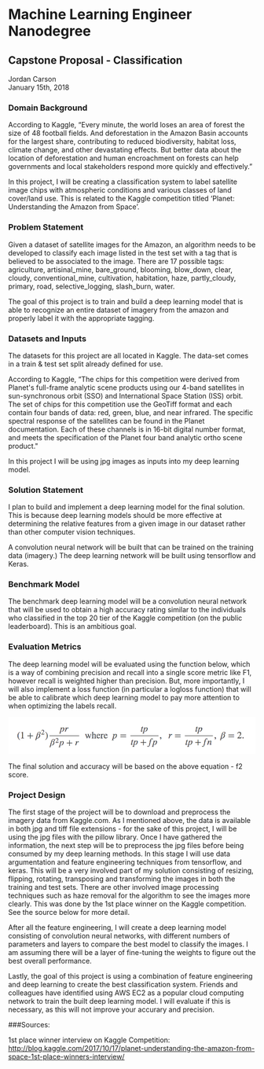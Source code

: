 # Machine Learning Engineer Nanodegree

## Capstone Proposal - Classification
Jordan Carson  
January 15th, 2018


### Domain Background
According to Kaggle, “Every minute, the world loses an area of forest the size of 48 football fields. And deforestation in the Amazon Basin accounts for the largest share, contributing to reduced biodiversity, habitat loss, climate change, and other devastating effects. But better data about the location of deforestation and human encroachment on forests can help governments and local stakeholders respond more quickly and effectively.”

In this project, I will be creating a classification system to label satellite image chips with atmospheric conditions and various classes of land cover/land use. This is related to the Kaggle competition titled ‘Planet: Understanding the Amazon from Space’.

### Problem Statement

Given a dataset of satellite images for the Amazon, an algorithm needs to be developed to classify each image listed in the test set with a tag that is believed to be associated to the image. There are 17 possible tags: agriculture, artisinal_mine, bare_ground, blooming, blow_down, clear, cloudy, conventional_mine, cultivation, habitation, haze, partly_cloudy, primary, road, selective_logging, slash_burn, water. 

The goal of this project is to train and build a deep learning model that is able to recognize an entire dataset of imagery from the amazon and properly label it with the appropriate tagging. 

### Datasets and Inputs

The datasets for this project are all located in Kaggle. The data-set comes in a train & test set split already defined for use. 

According to Kaggle, “The chips for this competition were derived from Planet's full-frame analytic scene products using our 4-band satellites in sun-synchronous orbit (SSO) and International Space Station (ISS) orbit. The set of chips for this competition use the GeoTiff format and each contain four bands of data: red, green, blue, and near infrared. The specific spectral response of the satellites can be found in the Planet documentation. Each of these channels is in 16-bit digital number format, and meets the specification of the Planet four band analytic ortho scene product."

In this project I will be using jpg images as inputs into my deep learning model.

### Solution Statement

I plan to build and implement a deep learning model for the final solution. This is because deep learning models should be more effective at determining the relative features from a given image in our dataset rather than other computer vision techniques. 

A convolution neural network will be built that can be trained on the training data (imagery.) The deep learning network will be built using tensorflow and Keras.


### Benchmark Model

The benchmark deep learning model will be a convolution neural network that will be used to obtain a high accuracy rating similar to the individuals who classified in the top 20 tier of the Kaggle competition (on the public leaderboard). This is an ambitious goal.

### Evaluation Metrics

The deep learning model will be evaluated using the function below, which is a way of combining precision and recall into a single score metric like F1, however recall is weighted higher than precision. But, more importantly, I will also implement a loss function (in particular a logloss function) that will be able to calibrate which deep learning model to pay more attention to when optimizing the labels recall.

![f2 score](f2.png)

The final solution and accuracy will be based on the above equation - f2 score.


### Project Design

The first stage of the project will be to download and preprocess the imagery data from Kaggle.com. As I mentioned above, the data is available in both jpg and tiff file extensions - for the sake of this project, I will be using the jpg files with the pillow library. 
Once I have gathered the information, the next step will be to preprocess the jpg files before being consumed by my deep learning methods. In this stage I will use data argumentation and feature engineering techniques from tensorflow, and keras. This will be a very involved part of my solution consisting of resizing, flipping, rotating, transposing and transforming the images in both the training and test sets. There are other involved image processing techniques such as haze removal for the algorithm to see the images more clearly. This was done by the 1st place winner on the Kaggle competition. See the source below for more detail. 

After all the feature engineering, I will create a deep learning model consisting of convolution neural networks, with different numbers of parameters and layers to compare the best model to classify the images. I am assuming there will be a layer of fine-tuning the weights to figure out the best overall performance.

Lastly, the goal of this project is using a combination of feature engineering and deep learning to create the best classification system. Friends and colleagues have identified using AWS EC2 as a popular cloud computing network to train the built deep learning model. I will evaluate if this is necessary, as this will not improve your accurary and precision.


###Sources:

1st place winner interview on Kaggle Competition:
http://blog.kaggle.com/2017/10/17/planet-understanding-the-amazon-from-space-1st-place-winners-interview/











